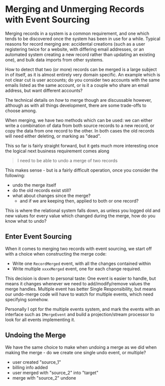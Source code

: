 # Merging and Unmerging Records with Event Sourcing

Merging records in a system is a common requirement, and one which tends to be discovered once the system has been in use for a while.  Typical reasons for record merging are: accidental creations (such as a user registering twice for a website, with differing email addresses, or an automated system creating a new record rather than updating an existing one), and bulk data imports from other systems.

How to detect that two (or more) records can be merged is a large subject in of itself, as it is almost entirely very domain specific.  An example which is not clear cut is user accounts; do you consider two accounts with the same emails listed as the same account, or is it a couple who share an email address, but want different accounts?

The technical details on *how* to merge though are discussable however, although as with all things development, there are some trade-offs to choose among.

When merging, we have two methods which can be used: we can either write a combination of data from both source records to a new record, or copy the data from one record to the other.  In both cases the old records will need either deleting, or marking as "dead".

This so far is fairly straight forward, but it gets much more interesting once the logical next business requirement comes along

> I need to be able to undo a merge of two records

This makes sense - but is a fairly difficult operation, once you consider the following:

* undo the merge itself
* do the old records exist still?
* what about changes since the merge?
	* and if we are keeping then, applied to both or one record?

This is where the relational system falls down, as unless you logged old and new values for every value which changed during the merge, how do you know what to undo?

## Enter Event Sourcing

When it comes to merging two records with event sourcing, we start off with a choice when constructing the merge code:

* Write one `RecordMerged` event, with all the changes contained within
* Write multiple `xxxxMerged` event, one for each change required.

This decision is down to personal taste:  One event is easier to handle, but means it changes whenever we need to add/modify/remove values the merge handles.  Multiple event has better Single Responsibility, but means our undo-merge code will have to watch for multiple events, which need specifying somehow.

Personally I opt for the multiple events system, and mark the events with an interface such as `IMergeEvent` and build a projection/stream processor to look for all events implementing it.


## Undoing the Merge

We have the same choice to make when undoing a merge as we did when making the merge - do we create one single undo event, or multiple?

* user created "source_1"
* billing info added
* user merged with "source_2" into "target"
* merge with "source_2" undone
